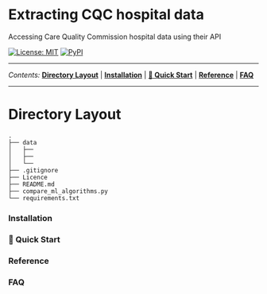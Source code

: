 # Extracting CQC hospital data
Accessing Care Quality Commission hospital data using their API

<a href="https://github.com/PhilPearson83/density_based_spatial_clustering/blob/master/LICENSE"><img alt="License: MIT" src="https://img.shields.io/github/license/PhilPearson83/density_based_spatial_clustering"></a>
<a href="https://github.com/PhilPearson83/density_based_spatial_clustering"><img alt="PyPI" src="https://img.shields.io/badge/python-3.7+-blue.svg"></a>

---

_Contents:_ **[Directory Layout](#Directory-Layout)** | **[Installation](#installation)** | **[🚀 Quick Start](#-quick-start)** | **[Reference](#reference)** | **[FAQ](#faq)**

---

# Directory Layout

```
.
├── data
│   ├──
│   ├──
│   └──
├── .gitignore
├── Licence
├── README.md
├── compare_ml_algorithms.py
└── requirements.txt
```

### Installation
### 🚀 Quick Start
### Reference
### FAQ
